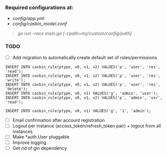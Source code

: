 ### Required configurations at:

* *config/app.yml* 
* *config/casbin_model.conf*


> *go run -race main.go [-cpath=my/custom/config/path]*

### TODO

- [ ] Add migration to automatically create default set of roles/permissions

```postgresql
INSERT INTO casbin_rule(ptype, v0, v1, v2) VALUES('p', 'user', 'res', 'read');
INSERT INTO casbin_rule(ptype, v0, v1, v2) VALUES('p', 'user', 'res', 'write');
INSERT INTO casbin_rule(ptype, v0, v1, v2) VALUES('p', 'user', 'res', 'delete');
INSERT INTO casbin_rule(ptype, v0, v1) VALUES('g', 'admin', 'user');
INSERT INTO casbin_rule(ptype, v0, v1, v2) VALUES('p', 'admin', 'usr', 'read');

INSERT INTO casbin_rule(ptype, v0, v1) VALUES('g', '1', 'admin');
```
* [ ] Email confirmation after account registration
* [ ] Logout per instance (access_token/refresh_token pair) + logout from all instances
* [ ] Make *auth.User pluggable
* [ ] Improve logging
* [ ] Get rid of gin dependency